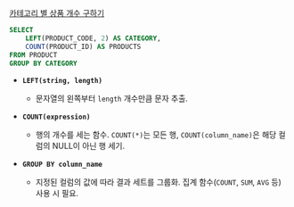 [카테고리 별 상품 개수 구하기](https://school.programmers.co.kr/learn/courses/30/lessons/131529)

```sql
SELECT 
    LEFT(PRODUCT_CODE, 2) AS CATEGORY,
    COUNT(PRODUCT_ID) AS PRODUCTS
FROM PRODUCT
GROUP BY CATEGORY
```

- **`LEFT(string, length)`**
  - 문자열의 왼쪽부터 `length` 개수만큼 문자 추출.

- **`COUNT(expression)`**
  - 행의 개수를 세는 함수. `COUNT(*)`는 모든 행, `COUNT(column_name)`은 해당 컬럼의 NULL이 아닌 행 세기.

- **`GROUP BY column_name`**
  - 지정된 컬럼의 값에 따라 결과 세트를 그룹화. 집계 함수(`COUNT`, `SUM`, `AVG` 등) 사용 시 필요.
